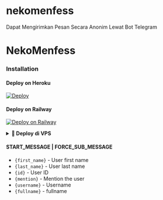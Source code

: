 # nekomenfess
Dapat Mengirimkan Pesan Secara Anonim Lewat Bot Telegram

# NekoMenfess
 
### Installation

#### Deploy on Heroku
[![Deploy](https://www.herokucdn.com/deploy/button.svg)](https://heroku.com/deploy?template=https://github.com/nekolocal/nekomenfess)</br>


#### Deploy on Railway
[![Deploy on Railway](https://railway.app/button.svg)](https://railway.app/new)

<details>
<summary><b>🔗 Deploy di VPS</b></summary>
<br>

````bash
git clone https://github.com/nekolocal/nekomenfess && cd nekomenfess
pip install -r requirements.txt
python3 main.py
````
</details>

#### START_MESSAGE | FORCE_SUB_MESSAGE

* `{first_name}` - User first name
* `{last_name}` - User last name
* `{id}` - User ID
* `{mention}` - Mention the user
* `{username}` - Username
* `{fullname}` - fullname


